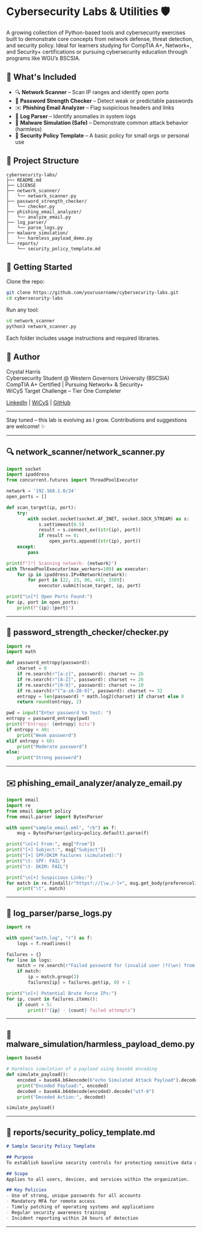 # Cybersecurity Labs & Utilities 🛡️

A growing collection of Python-based tools and cybersecurity exercises built to demonstrate core concepts from network defense, threat detection, and security policy. Ideal for learners studying for CompTIA A+, Network+, and Security+ certifications or pursuing cybersecurity education through programs like WGU’s BSCSIA.

## 🔢 What's Included

- 🔍 **Network Scanner** – Scan IP ranges and identify open ports
- 🔐 **Password Strength Checker** – Detect weak or predictable passwords
- ✉️ **Phishing Email Analyzer** – Flag suspicious headers and links
- 📄 **Log Parser** – Identify anomalies in system logs
- 🧪 **Malware Simulation (Safe)** – Demonstrate common attack behavior (harmless)
- 📘 **Security Policy Template** – A basic policy for small orgs or personal use

## 📃 Project Structure

```
cybersecurity-labs/
├── README.md
├── LICENSE
├── network_scanner/
│   └── network_scanner.py
├── password_strength_checker/
│   └── checker.py
├── phishing_email_analyzer/
│   └── analyze_email.py
├── log_parser/
│   └── parse_logs.py
├── malware_simulation/
│   └── harmless_payload_demo.py
└── reports/
    └── security_policy_template.md
```

## 🔧 Getting Started

Clone the repo:
```bash
git clone https://github.com/yourusername/cybersecurity-labs.git
cd cybersecurity-labs
```

Run any tool:
```bash
cd network_scanner
python3 network_scanner.py
```

Each folder includes usage instructions and required libraries.

## 👤 Author
Crystal Harris  
Cybersecurity Student @ Western Governors University (BSCSIA)  
CompTIA A+ Certified | Pursuing Network+ & Security+  
WiCyS Target Challenge – Tier One Completer

[LinkedIn](#) | [WiCyS](https://www.wicys.org/) | [GitHub](#)

---

Stay tuned – this lab is evolving as I grow. Contributions and suggestions are welcome! ✨

---

## 🔍 network_scanner/network_scanner.py

```python
import socket
import ipaddress
from concurrent.futures import ThreadPoolExecutor

network = '192.168.1.0/24'
open_ports = []

def scan_target(ip, port):
    try:
        with socket.socket(socket.AF_INET, socket.SOCK_STREAM) as s:
            s.settimeout(0.5)
            result = s.connect_ex((str(ip), port))
            if result == 0:
                open_ports.append((str(ip), port))
    except:
        pass

print(f"[*] Scanning network: {network}")
with ThreadPoolExecutor(max_workers=100) as executor:
    for ip in ipaddress.IPv4Network(network):
        for port in [22, 23, 80, 443, 3389]:
            executor.submit(scan_target, ip, port)

print("\n[*] Open Ports Found:")
for ip, port in open_ports:
    print(f"{ip}:{port}")
```

---

## 🔐 password_strength_checker/checker.py

```python
import re
import math

def password_entropy(password):
    charset = 0
    if re.search(r"[a-z]", password): charset += 26
    if re.search(r"[A-Z]", password): charset += 26
    if re.search(r"[0-9]", password): charset += 10
    if re.search(r"[^a-zA-Z0-9]", password): charset += 32
    entropy = len(password) * math.log2(charset) if charset else 0
    return round(entropy, 2)

pwd = input("Enter password to test: ")
entropy = password_entropy(pwd)
print(f"Entropy: {entropy} bits")
if entropy < 40:
    print("Weak password")
elif entropy < 60:
    print("Moderate password")
else:
    print("Strong password")
```

---

## ✉️ phishing_email_analyzer/analyze_email.py

```python
import email
import re
from email import policy
from email.parser import BytesParser

with open("sample_email.eml", "rb") as f:
    msg = BytesParser(policy=policy.default).parse(f)

print("\n[+] From:", msg["From"])
print("[+] Subject:", msg["Subject"])
print("[+] SPF/DKIM Failures (simulated):")
print("\t- SPF: FAIL")
print("\t- DKIM: FAIL")

print("\n[+] Suspicious Links:")
for match in re.findall(r"https?://[\w./-]+", msg.get_body(preferencelist=('plain')).get_content()):
    print("\t", match)
```

---

## 📄 log_parser/parse_logs.py

```python
import re

with open("auth.log", "r") as f:
    logs = f.readlines()

failures = {}
for line in logs:
    match = re.search(r"Failed password for (invalid user )?(\w+) from ([\d.]+)", line)
    if match:
        ip = match.group(3)
        failures[ip] = failures.get(ip, 0) + 1

print("\n[+] Potential Brute Force IPs:")
for ip, count in failures.items():
    if count > 5:
        print(f"{ip} - {count} failed attempts")
```

---

## 🧪 malware_simulation/harmless_payload_demo.py

```python
import base64

# Harmless simulation of a payload using base64 encoding
def simulate_payload():
    encoded = base64.b64encode(b"echo Simulated Attack Payload").decode("utf-8")
    print("Encoded Payload:", encoded)
    decoded = base64.b64decode(encoded).decode("utf-8")
    print("Decoded Action:", decoded)

simulate_payload()
```

---

## 📘 reports/security_policy_template.md

```markdown
# Sample Security Policy Template

## Purpose
To establish baseline security controls for protecting sensitive data and maintaining system integrity.

## Scope
Applies to all users, devices, and services within the organization.

## Key Policies
- Use of strong, unique passwords for all accounts
- Mandatory MFA for remote access
- Timely patching of operating systems and applications
- Regular security awareness training
- Incident reporting within 24 hours of detection
```

---

